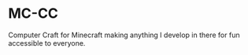 # MC-CC
Computer Craft for Minecraft making anything I develop in there for fun accessible to everyone.
